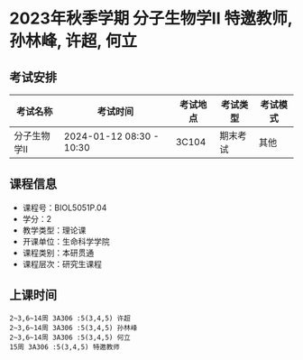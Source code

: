 # 2023年秋季学期 分子生物学II 特邀教师, 孙林峰, 许超, 何立




## 考试安排

| 考试名称 | 考试时间 | 考试地点 | 考试类型 | 考试模式 |
| -------- | -------- | -------- | -------- | -------- |
| 分子生物学II | 2024-01-12 08:30 - 10:30 | 3C104 | 期末考试 | 其他 |





## 课程信息

- 课程号：BIOL5051P.04
- 学分：2
- 教学类型：理论课
- 开课单位：生命科学学院
- 课程类别：本研贯通
- 课程层次：研究生课程

## 上课时间

```
2~3,6~14周 3A306 :5(3,4,5) 许超
2~3,6~14周 3A306 :5(3,4,5) 孙林峰
2~3,6~14周 3A306 :5(3,4,5) 何立
15周 3A306 :5(3,4,5) 特邀教师
```

